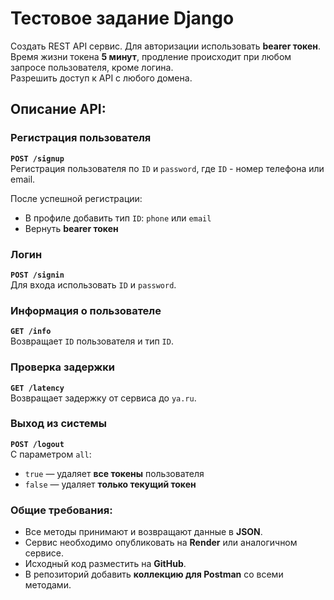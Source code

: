 # Тестовое задание Django

Создать REST API сервис. Для авторизации использовать **bearer токен**.  
Время жизни токена **5 минут**, продление происходит при любом запросе пользователя, кроме логина.  
Разрешить доступ к API с любого домена.

## Описание API:

### Регистрация пользователя
**`POST /signup`**  
Регистрация пользователя по `ID` и `password`, где `ID` - номер телефона или email.  

После успешной регистрации:
- В профиле добавить тип `ID`: `phone` или `email`
- Вернуть **bearer токен**

### Логин
**`POST /signin`**  
Для входа использовать `ID` и `password`.

### Информация о пользователе
**`GET /info`**  
Возвращает `ID` пользователя и тип `ID`.

### Проверка задержки
**`GET /latency`**  
Возвращает задержку от сервиса до `ya.ru`.

### Выход из системы
**`POST /logout`**  
С параметром `all`:
- `true` — удаляет **все токены** пользователя
- `false` — удаляет **только текущий токен**

### Общие требования:
- Все методы принимают и возвращают данные в **JSON**.
- Сервис необходимо опубликовать на **Render** или аналогичном сервисе.
- Исходный код разместить на **GitHub**.
- В репозиторий добавить **коллекцию для Postman** со всеми методами.